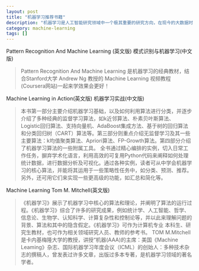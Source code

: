```yaml
---
layout: post
title: "机器学习推荐书籍"
description: "机器学习是人工智能研究领域中一个极其重要的研究方向，在现今的大数据时代背景下，捕获数据并从中萃取有价值的信息或模式，成为各行业求生存、谋发展的决定性手段，这使得这一过去为分析师和数学家所专属的研究领域越来越为人们所瞩目。"
category: machine-learning
tags: []
---
```


Pattern Recognition And Machine Learning (英文版)
模式识别与机器学习(中文版)

> Pattern Recognition And Machine Learning 是机器学习的经典教材，结合Stanford大学 Andrew Ng 教授的 Machine Learning 视频教程(Coursera网站)一起来学效果会更好！

Machine Learning in Action(英文版)
机器学习实战(中文版)

> 本书第一部分主要介绍机器学习基础，以及如何利用算法进行分类，并逐步介绍了多种经典的监督学习算法，如k近邻算法、朴素贝叶斯算法、Logistic回归算法、支持向量机、AdaBoost集成方法、基于树的回归算法和分类回归树（CART）算法等。第三部分则重点介绍无监督学习及其一些主要算法：k均值聚类算法、Apriori算法、FP-Growth算法。第四部分介绍了机器学习算法的一些附属工具。
全书通过精心编排的实例，切入日常工作任务，摒弃学术化语言，利用高效的可复用Python代码来阐释如何处理统计数据，进行数据分析及可视化。通过各种实例，读者可从中学会机器学习的核心算法，并能将其运用于一些策略性任务中，如分类、预测、推荐。另外，还可用它们来实现一些更高级的功能，如汇总和简化等。

Machine Learning Tom M. Mitchell(英文版)

> 《机器学习》展示了机器学习中核心的算法和理论，并阐明了算法的运行过程。《机器学习》综合了许多的研究成果，例如统计学、人工智能、哲学、信息论、生物学、认知科学、计算复杂性和控制论等，并以此来理解问题的背景、算法和其中的隐含假定。《机器学习》可作为计算机专业 本科生、研究生教材，也可作为相关领域研究人员、教师的参考书。
TOM M.Mitchell是卡内基梅隆大学的教授，讲授“机器(AAA)的主席：美国《Machine Leaming》杂志、国际机器学习年度会议（ICML）的创始人：多种技术杂志的撰稿人，曾发表过许多文章，出版过多本专著，是机器学习领域的著名学者。

